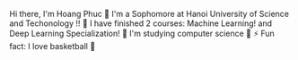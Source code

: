 Hi there, I'm Hoang Phuc 👋
I'm a Sophomore at Hanoi University of Science and Techonology !!
🔭 I have finished 2 courses: Machine Learning! and Deep Learning Specialization!
🌱 I'm studying computer science 💯
⚡ Fun fact: I love basketball ️🏀
